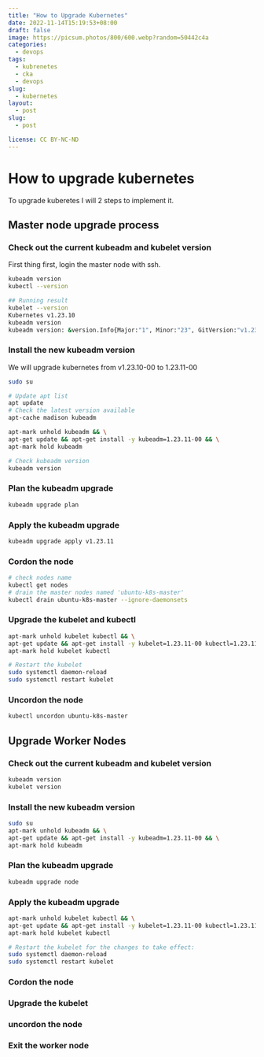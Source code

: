 ```yaml
---
title: "How to Upgrade Kubernetes"
date: 2022-11-14T15:19:53+08:00
draft: false
image: https://picsum.photos/800/600.webp?random=50442c4a
categories:
  - devops
tags:
  - kubrenetes
  - cka
  - devops
slug:
  - kubernetes
layout: 
  - post
slug: 
  - post

license: CC BY-NC-ND
---
```



# How to upgrade kubernetes
To upgrade kuberetes I will 2 steps to implement it.
## Master node upgrade process
### Check out the current kubeadm and kubelet version
First thing first, login the master node with ssh.

```bash
kubeadm version
kubectl --version

## Running result
kubelet --version
Kubernetes v1.23.10
kubeadm version
kubeadm version: &version.Info{Major:"1", Minor:"23", GitVersion:"v1.23.10", GitCommit:"7e54d50d3012cf3389e43b096ba35300f36e0817", GitTreeState:"clean", BuildDate:"2022-08-17T18:31:47Z", GoVersion:"go1.17.13", Compiler:"gc", Platform:"linux/amd64"}
```
### Install the new kubeadm version
We will upgrade kubernetes from v1.23.10-00 to  1.23.11-00
```bash
sudo su

# Update apt list
apt update
# Check the latest version available 
apt-cache madison kubeadm

apt-mark unhold kubeadm && \
apt-get update && apt-get install -y kubeadm=1.23.11-00 && \
apt-mark hold kubeadm

# Check kubeadm version
kubeadm version
```


### Plan the kubeadm upgrade
```bash
kubeadm upgrade plan
```

### Apply the kubeadm upgrade

```bash
kubeadm upgrade apply v1.23.11
```

### Cordon the node

```bash
# check nodes name
kubectl get nodes
# drain the master nodes named 'ubuntu-k8s-master'
kubectl drain ubuntu-k8s-master --ignore-daemonsets


```

### Upgrade the kubelet and kubectl
```bash
apt-mark unhold kubelet kubectl && \
apt-get update && apt-get install -y kubelet=1.23.11-00 kubectl=1.23.11-00 && \
apt-mark hold kubelet kubectl

# Restart the kubelet
sudo systemctl daemon-reload
sudo systemctl restart kubelet
```

### Uncordon the node
```bash
kubectl uncordon ubuntu-k8s-master
```


## Upgrade Worker Nodes

### Check out the current kubeadm and kubelet version

```bash
kubeadm version
kubelet version
```


### Install the new kubeadm version

```bash
sudo su
apt-mark unhold kubeadm && \
apt-get update && apt-get install -y kubeadm=1.23.11-00 && \
apt-mark hold kubeadm
```

### Plan the kubeadm upgrade

```bash 
kubeadm upgrade node
```

### Apply the kubeadm upgrade

```bash
apt-mark unhold kubelet kubectl && \
apt-get update && apt-get install -y kubelet=1.23.11-00 kubectl=1.23.11-00 && \
apt-mark hold kubelet kubectl

# Restart the kubelet for the changes to take effect:
sudo systemctl daemon-reload
sudo systemctl restart kubelet
```

### Cordon the node

### Upgrade the kubelet

### uncordon the node

### Exit the worker node

